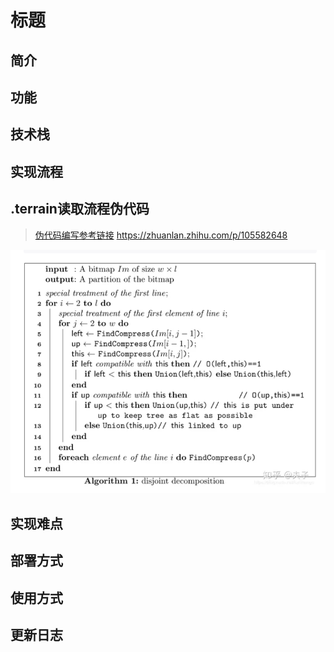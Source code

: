 <!-- 前端、后端、C++算法三部分开发者各自编写此文档,文档中实现流程尽可能详细  -->

# 标题


## 简介


## 功能


## 技术栈


## 实现流程


## .terrain读取流程伪代码
 >[伪代码编写参考链接](https://zhuanlan.zhihu.com/p/105582648) https://zhuanlan.zhihu.com/p/105582648

![伪代码格式要求](../picture/coding.png)


## 实现难点


## 部署方式


## 使用方式


## 更新日志